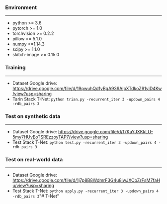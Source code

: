### Environment ###
----------
- python >= 3.6
- pytorch >= 1.0
- torchvision >= 0.2.2
- pillow >= 5.1.0
- numpy >=1.14.3
- scipy >= 1.1.0
- skitch-image >= 0.15.0

### Training ###
----------
- Dataset Google drive: https://drive.google.com/file/d/19pwuhQd1yBgA939AjbXTdkoZ91yiD4Kw/view?usp=sharing
- Tarin Stack T-Net:
`python trian.py -recurrent_iter 3 -updown_pairs 4 -rdb_pairs 3`

### Test on synthetic data ###
----------
- Dataset Google drive: https://drive.google.com/file/d/17KaYJXKkLU-5my7HUvEoTSREzzoyTAP7/view?usp=sharing
- Test Stack T-Net:
`python test.py -recurrent_iter 3 -updown_pairs 4 -rdb_pairs 3`

### Test on real-world data ###
----------
- Dataset Google drive: https://drive.google.com/file/d/1j7p8B8WdmrF3G4u8iwJXCbZrFsM7faHu/view?usp=sharing
- Test Stack T-Net:
`python apply.py -recurrent_iter 3 -updown_pairs 4 -rdb_pairs 3`"# T-Net" 
